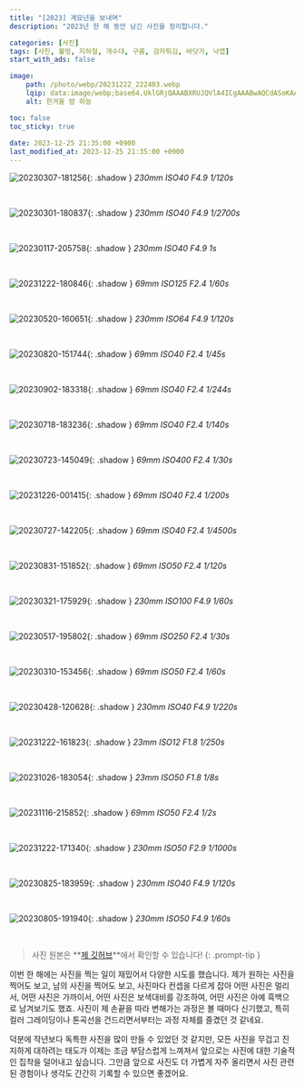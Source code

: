 ```yaml
---
title: "[2023] 계묘년을 보내며"
description: "2023년 한 해 동안 남긴 사진을 정리합니다."

categories: [사진]
tags: [사진, 불멍, 지하철, 개수대, 구름, 감자튀김, 바닷가, 낙엽]
start_with_ads: false

image:
    path: /photo/webp/20231222_222403.webp
    lqip: data:image/webp;base64,UklGRjQAAABXRUJQVlA4ICgAAABwAQCdASoKAAUAAgA0JYwCdAFAAAD++vfd7pSFrqXz6iij8hsZxGAA
    alt: 한겨울 밤 하늘

toc: false
toc_sticky: true
 
date: 2023-12-25 21:35:00 +0900
last_modified_at: 2023-12-25 21:35:00 +0900
---
```


![20230307-181256](/photo/webp/20230307_181256.webp){: .shadow }
_230mm ISO40 F4.9 1/120s_

<br>

![20230301-180837](/photo/webp/20230301_180837.webp){: .shadow }
_230mm ISO40 F4.9 1/2700s_

<br>

![20230117-205758](/photo/webp/20230117_205758.webp){: .shadow }
_230mm ISO40 F4.9 1s_

<br>

![20231222-180846](/photo/webp/20231222_180846.webp){: .shadow }
_69mm ISO125 F2.4 1/60s_

<br>

![20230520-160651](/photo/webp/20230520_160651.webp){: .shadow }
_230mm ISO64 F4.9 1/120s_

<br>

![20230820-151744](/photo/webp/20230820_151744.webp){: .shadow }
_69mm ISO40 F2.4 1/45s_

<br>

![20230902-183318](/photo/webp/20230902_183318.webp){: .shadow }
_69mm ISO40 F2.4 1/244s_

<br>

![20230718-183236](/photo/webp/20230718_183236.webp){: .shadow }
_69mm ISO40 F2.4 1/140s_

<br>

![20230723-145049](/photo/webp/20230723_145049.webp){: .shadow }
_69mm ISO400 F2.4 1/30s_

<br>

![20231226-001415](/photo/webp/20231226_001415.webp){: .shadow }
_69mm ISO40 F2.4 1/200s_

<br>

![20230727-142205](/photo/webp/20230727_142205.webp){: .shadow }
_69mm ISO40 F2.4 1/4500s_

<br>

![20230831-151852](/photo/webp/20230831_151852.webp){: .shadow }
_69mm ISO50 F2.4 1/120s_

<br>

![20230321-175929](/photo/webp/20230321_175929.webp){: .shadow }
_230mm ISO100 F4.9 1/60s_

<br>

![20230517-195802](/photo/webp/20230517_195802.webp){: .shadow }
_69mm ISO250 F2.4 1/30s_

<br>

![20230310-153456](/photo/webp/20230310_153456.webp){: .shadow }
_69mm ISO50 F2.4 1/60s_

<br>

![20230428-120628](/photo/webp/20230428_120628.webp){: .shadow }
_230mm ISO40 F4.9 1/220s_

<br>

![20231222-161823](/photo/webp/20231222_161823.webp){: .shadow }
_23mm ISO12 F1.8 1/250s_

<br>

![20231026-183054](/photo/webp/20231026_183054.webp){: .shadow }
_23mm ISO50 F1.8 1/8s_

<br>

![20231116-215852](/photo/webp/20231116_215852.webp){: .shadow }
_69mm ISO50 F2.4 1/2s_

<br>

<!--여기부터는 세로 사진-->

![20231222-171340](/photo/webp/20231222_171340.webp){: .shadow }
_230mm ISO50 F2.9 1/1000s_

<br>

![20230825-183959](/photo/webp/20230825_183959.webp){: .shadow }
_230mm ISO40 F4.9 1/120s_

<br>

![20230805-191940](/photo/webp/20230805_191940.webp){: .shadow }
_230mm ISO50 F4.9 1/60s_

<br>

> 사진 원본은 **[제 깃허브](https://github.com/hynrng/hynrng.github.io.resources/tree/master/photo/jpg)**에서 확인할 수 있습니다!
{: .prompt-tip }

이번 한 해에는 사진을 찍는 일이 재밌어서 다양한 시도를 했습니다. 제가 원하는 사진을 찍어도 보고, 남의 사진을 찍어도 보고, 사진마다 컨셉을 다르게 잡아 어떤 사진은 멀리서, 어떤 사진은 가까이서, 어떤 사진은 보색대비를 강조하여, 어떤 사진은 아예 흑백으로 남겨보기도 했죠. 사진이 제 손끝을 따라 변해가는 과정은 볼 때마다 신기했고, 특히 컬러 그레이딩이나 톤곡선을 건드리면서부터는 과정 자체를 즐겼던 것 같네요.

덕분에 작년보다 독특한 사진을 많이 만들 수 있었던 것 같지만, 모든 사진을 무겁고 진지하게 대하려는 태도가 이제는 조금 부담스럽게 느껴져서 앞으로는 사진에 대한 기술적인 집착을 덜어내고 싶습니다. 그만큼 앞으로 사진도 더 가볍게 자주 올리면서 사진 관련된 경험이나 생각도 간간히 기록할 수 있으면 좋겠어요.